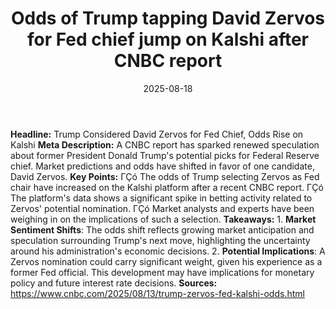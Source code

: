 ﻿---
title: Odds of Trump tapping David Zervos for Fed chief jump on Kalshi after CNBC
  report
date: '2025-08-18'
category: Markets
summary: ''
slug: odds of trump tapping david zervos for fed chief jump on kal
source_urls:
- https://www.cnbc.com/2025/08/13/trump-zervos-fed-kalshi-odds.html
seo:
  title: Odds of Trump tapping David Zervos for Fed chief jump on Kalshi after CNBC
    report | Hash n Hedge
  description: ''
  keywords:
  - news
  - markets
  - brief
---

**Headline:** Trump Considered David Zervos for Fed Chief, Odds Rise on Kalshi  **Meta Description:** A CNBC report has sparked renewed speculation about former President Donald Trump's potential picks for Federal Reserve chief. Market predictions and odds have shifted in favor of one candidate, David Zervos.  **Key Points:**  ΓÇó The odds of Trump selecting Zervos as Fed chair have increased on the Kalshi platform after a recent CNBC report. ΓÇó The platform's data shows a significant spike in betting activity related to Zervos' potential nomination. ΓÇó Market analysts and experts have been weighing in on the implications of such a selection.  **Takeaways:**  1. **Market Sentiment Shifts**: The odds shift reflects growing market anticipation and speculation surrounding Trump's next move, highlighting the uncertainty around his administration's economic decisions. 2. **Potential Implications**: A Zervos nomination could carry significant weight, given his experience as a former Fed official. This development may have implications for monetary policy and future interest rate decisions.  **Sources:** https://www.cnbc.com/2025/08/13/trump-zervos-fed-kalshi-odds.html 
